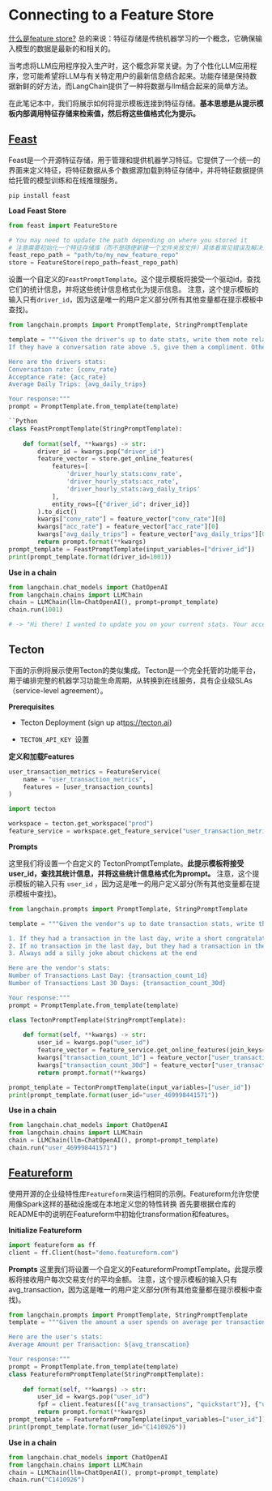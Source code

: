 # Connecting to a Feature Store

[什么是feature store?](https://www.tecton.ai/blog/what-is-a-feature-store/)
总的来说：特征存储是传统机器学习的一个概念，它确保输入模型的数据是最新的和相关的。

当考虑将LLM应用程序投入生产时，这个概念非常关键。为了个性化LLM应用程序，您可能希望将LLM与有关特定用户的最新信息结合起来。功能存储是保持数据新鲜的好方法，而LangChain提供了一种将数据与llm结合起来的简单方法。

在此笔记本中，我们将展示如何将提示模板连接到特征存储。**基本思想是从提示模板内部调用特征存储来检索值，然后将这些值格式化为提示。**

## [Feast](https://github.com/feast-dev/feast)

Feast是一个开源特征存储，用于管理和提供机器学习特征。它提供了一个统一的界面来定义特征，将特征数据从多个数据源加载到特征存储中，并将特征数据提供给托管的模型训练和在线推理服务。

`pip install feast`

**Load Feast Store**

```Python
from feast import FeatureStore

# You may need to update the path depending on where you stored it
# 注意需要初始化一个特征存储库（而不是随便新建一个文件夹放文件）具体看常见错误及解决方法.md
feast_repo_path = "path/to/my_new_feature_repo"
store = FeatureStore(repo_path=feast_repo_path)

```
设置一个自定义的`FeastPromptTemplate`。这个提示模板将接受一个驱动id，查找它们的统计信息，并将这些统计信息格式化为提示信息。
注意，这个提示模板的输入只有`driver_id`，因为这是唯一的用户定义部分(所有其他变量都在提示模板中查找)。

```Python
from langchain.prompts import PromptTemplate, StringPromptTemplate

template = """Given the driver's up to date stats, write them note relaying those stats to them.
If they have a conversation rate above .5, give them a compliment. Otherwise, make a silly joke about chickens at the end to make them feel better

Here are the drivers stats:
Conversation rate: {conv_rate}
Acceptance rate: {acc_rate}
Average Daily Trips: {avg_daily_trips}

Your response:"""
prompt = PromptTemplate.from_template(template)

``Python
class FeastPromptTemplate(StringPromptTemplate):
    
    def format(self, **kwargs) -> str:
        driver_id = kwargs.pop("driver_id")
        feature_vector = store.get_online_features(
            features=[
                'driver_hourly_stats:conv_rate',
                'driver_hourly_stats:acc_rate',
                'driver_hourly_stats:avg_daily_trips'
            ],
            entity_rows=[{"driver_id": driver_id}]
        ).to_dict()
        kwargs["conv_rate"] = feature_vector["conv_rate"][0]
        kwargs["acc_rate"] = feature_vector["acc_rate"][0]
        kwargs["avg_daily_trips"] = feature_vector["avg_daily_trips"][0]
        return prompt.format(**kwargs)
prompt_template = FeastPromptTemplate(input_variables=["driver_id"])
print(prompt_template.format(driver_id=1001))
```
**Use in a chain**
```Python
from langchain.chat_models import ChatOpenAI
from langchain.chains import LLMChain
chain = LLMChain(llm=ChatOpenAI(), prompt=prompt_template)
chain.run(1001)

# -> "Hi there! I wanted to update you on your current stats. Your acceptance rate is 0.055561766028404236 and your average daily trips are 936. While your conversation rate is currently 0.4745151400566101, I have no doubt that with a little extra effort, you'll be able to exceed that .5 mark! Keep up the great work! And remember, even chickens can't always cross the road, but they still give it their best shot."
```

## Tecton

下面的示例将展示使用Tecton的类似集成。Tecton是一个完全托管的功能平台，用于编排完整的机器学习功能生命周期，从转换到在线服务，具有企业级SLAs（service-level agreement）。

**Prerequisites** 

* Tecton Deployment (sign up at<tps://tecton.ai>)

* `TECTON_API_KEY `设置
  
**定义和加载Features**

```Python
user_transaction_metrics = FeatureService(
    name = "user_transaction_metrics",
    features = [user_transaction_counts]
)

import tecton

workspace = tecton.get_workspace("prod")
feature_service = workspace.get_feature_service("user_transaction_metrics")
```

**Prompts**

这里我们将设置一个自定义的 TectonPromptTemplate。**此提示模板将接受user_id，查找其统计信息，并将这些统计信息格式化为prompt。**
注意，这个提示模板的输入只有 `user_id` ，因为这是唯一的用户定义部分(所有其他变量都在提示模板中查找)。

```Python
from langchain.prompts import PromptTemplate, StringPromptTemplate
```

```Python
template = """Given the vendor's up to date transaction stats, write them a note based on the following rules:

1. If they had a transaction in the last day, write a short congratulations message on their recent sales
2. If no transaction in the last day, but they had a transaction in the last 30 days, playfully encourage them to sell more.
3. Always add a silly joke about chickens at the end

Here are the vendor's stats:
Number of Transactions Last Day: {transaction_count_1d}
Number of Transactions Last 30 Days: {transaction_count_30d}

Your response:"""
prompt = PromptTemplate.from_template(template)

class TectonPromptTemplate(StringPromptTemplate):
    
    def format(self, **kwargs) -> str:
        user_id = kwargs.pop("user_id")
        feature_vector = feature_service.get_online_features(join_keys={"user_id": user_id}).to_dict()
        kwargs["transaction_count_1d"] = feature_vector["user_transaction_counts.transaction_count_1d_1d"]
        kwargs["transaction_count_30d"] = feature_vector["user_transaction_counts.transaction_count_30d_1d"]
        return prompt.format(**kwargs)

prompt_template = TectonPromptTemplate(input_variables=["user_id"])
print(prompt_template.format(user_id="user_469998441571"))
```

**Use in a chain**
```Python
from langchain.chat_models import ChatOpenAI
from langchain.chains import LLMChain
chain = LLMChain(llm=ChatOpenAI(), prompt=prompt_template)
chain.run("user_469998441571")
```
## [Featureform](https://github.com/featureform/featureform) 
使用开源的企业级特性库`Featureform`来运行相同的示例。Featureform允许您使用像Spark这样的基础设施或在本地定义您的特性转换
 首先要根据仓库的README中的说明在Featureform中初始化transformation和features。

**Initialize Featureform**

 ```Python
import featureform as ff
client = ff.Client(host="demo.featureform.com")
```
**Prompts**
这里我们将设置一个自定义的FeatureformPromptTemplate。此提示模板将接收用户每次交易支付的平均金额。
注意，这个提示模板的输入只有avg_transaction，因为这是唯一的用户定义部分(所有其他变量都在提示模板中查找)。
```Python
from langchain.prompts import PromptTemplate, StringPromptTemplate
template = """Given the amount a user spends on average per transaction, let them know if they are a high roller. Otherwise, make a silly joke about chickens at the end to make them feel better

Here are the user's stats:
Average Amount per Transaction: ${avg_transcation}

Your response:"""
prompt = PromptTemplate.from_template(template)
class FeatureformPromptTemplate(StringPromptTemplate):
    
    def format(self, **kwargs) -> str:
        user_id = kwargs.pop("user_id")
        fpf = client.features([("avg_transactions", "quickstart")], {"user": user_id})
        return prompt.format(**kwargs)
prompt_template = FeatureformPrompTemplate(input_variables=["user_id"])
print(prompt_template.format(user_id="C1410926"))
```

**Use in a chain**
```Python
from langchain.chat_models import ChatOpenAI
from langchain.chains import LLMChain
chain = LLMChain(llm=ChatOpenAI(), prompt=prompt_template)
chain.run("C1410926")
```